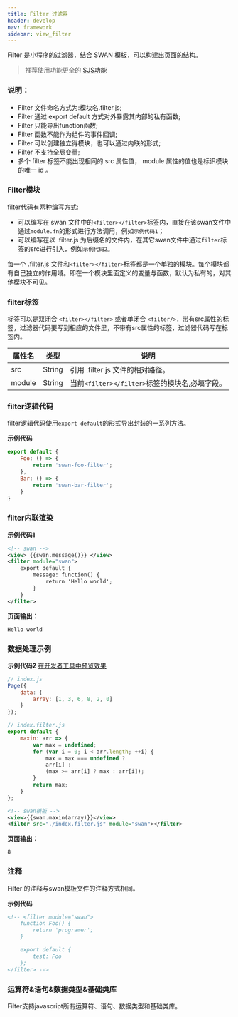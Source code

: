 ```yaml
---
title: Filter 过滤器
header: develop
nav: framework
sidebar: view_filter
---
```


Filter 是小程序的过滤器，结合 SWAN 模板，可以构建出页面的结构。

> 推荐使用功能更全的 [SJS功能](https://smartprogram.baidu.com/docs/develop/framework/sjs_start/)

### 说明：
* Filter 文件命名方式为:模块名.filter.js;
* Filter 通过 export default 方式对外暴露其内部的私有函数;
* Filter 只能导出function函数;
* Filter 函数不能作为组件的事件回调;
* Filter 可以创建独立得模块，也可以通过内联的形式;
* Filter 不支持全局变量;
* 多个 filter 标签不能出现相同的 src 属性值， module 属性的值也是标识模块的唯一 id 。<br>


### Filter模块

filter代码有两种编写方式:
- 可以编写在 swan 文件中的`<filter></filter>`标签内，直接在该swan文件中通过`module.fn`的形式进行方法调用，例如`示例代码1`；
- 可以编写在以 .filter.js 为后缀名的文件内，在其它swan文件中通过`filter`标签的src进行引入，例如`示例代码2`。

每一个 .filter.js 文件和`<filter></filter>`标签都是一个单独的模块。每个模块都有自己独立的作用域。即在一个模块里面定义的变量与函数，默认为私有的，对其他模块不可见。

### filter标签

标签可以是双闭合 `<filter></filter>` 或者单闭合 `<filter/>`，带有src属性的标签，过滤器代码要写到相应的文件里，不带有src属性的标签，过滤器代码写在标签内。

|属性名|	类型|	说明|
|----|----|----|
|src	|String	|	引用 .filter.js 文件的相对路径。|
|module	|String	|	当前`<filter></filter>`标签的模块名,必填字段。|

### filter逻辑代码

filter逻辑代码使用`export default`的形式导出封装的一系列方法。

**示例代码**
```js
export default {
    Foo: () => {
        return 'swan-foo-filter';
    },
    Bar: () => {
        return 'swan-bar-filter';
    }
}
```

### filter内联渲染

**示例代码1**

```xml
<!-- swan -->
<view> {{swan.message()}} </view>
<filter module="swan">
    export default {
        message: function() {
            return 'Hello world';
        }
    }
</filter>

```

**页面输出：**
```
Hello world
```

### 数据处理示例

**示例代码2**
<a href="swanide://fragment/7c72741b7676220c98761ad11107da481560741101294" title="在开发者工具中预览效果" target="_self">在开发者工具中预览效果</a>

```js
// index.js
Page({
    data: {
        array: [1, 3, 6, 8, 2, 0]
    }
});
```
```js
// index.filter.js
export default {
    maxin: arr => {
        var max = undefined;
        for (var i = 0; i < arr.length; ++i) {
            max = max === undefined ?
            arr[i] :
            (max >= arr[i] ? max : arr[i]);
        }
        return max;
    }
};
```
```xml
<!-- swan模板 -->
<view>{{swan.maxin(array)}}</view>
<filter src="./index.filter.js" module="swan"></filter>

```

**页面输出：**
```
8
```

### 注释

Filter 的注释与swan模板文件的注释方式相同。

**示例代码**

```xml
<!-- <filter module="swan">
    function Foo() {
        return 'programer';
    }

    export default {
        test: Foo
    };
</filter> -->
```

### 运算符&语句&数据类型&基础类库

Filter支持javascript所有运算符、语句、数据类型和基础类库。
